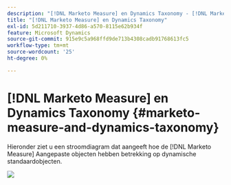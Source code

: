 ```yaml
---
description: "[!DNL Marketo Measure] en Dynamics Taxonomy - [!DNL Marketo Measure]"
title: "[!DNL Marketo Measure] en Dynamics Taxonomy"
exl-id: 5d211710-3937-4d86-a570-8115e62b934f
feature: Microsoft Dynamics
source-git-commit: 915e9c5a968ffd9de713b4308cadb91768613fc5
workflow-type: tm+mt
source-wordcount: '25'
ht-degree: 0%

---
```


# [!DNL Marketo Measure] en Dynamics Taxonomy {#marketo-measure-and-dynamics-taxonomy}

Hieronder ziet u een stroomdiagram dat aangeeft hoe de [!DNL Marketo Measure] Aangepaste objecten hebben betrekking op dynamische standaardobjecten.<p>

![](assets/bizible-and-dynamics-taxonomy-1.png)
